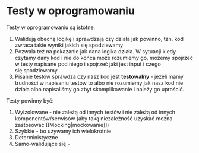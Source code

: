 # Testy w oprogramowaniu

Testy w oprogramowaniu są istotne:

1. Walidują obecną logikę i sprawdzają czy działa jak powinno, tzn. kod zwraca takie wyniki jakich się spodziewamy
2. Pozwala też na pokazanie jak dana logika działa. W sytuacji kiedy czytamy dany kod i nie do końca może rozumiemy go, możemy spojrzeć w testy napisane pod niego i spojrzeć jaki jest input i czego się spodziewamy
3. Pisanie testów sprawdza czy nasz kod jest **testowalny** - jeżeli mamy trudności w napisaniu testów to albo nie rozumiemy jak nasz kod nie działa albo napisaliśmy go zbyt skomplikowanie i należy go uprościć. 

Testy powinny być:

1. Wyizolowane - nie zależą od innych testów i nie zależą od innych komponentów/serwisów (aby taką niezależność uzyskać można zastosować [[Mocking|mockowanie]])
2. Szybkie - bo używamy ich wielokrotnie
3. Deterministyczne
4. Samo-walidujące się - 